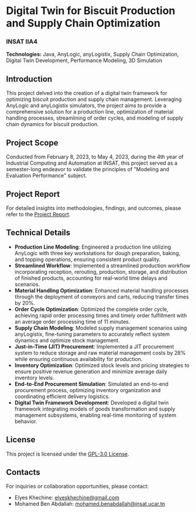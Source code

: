 # Digital Twin for Biscuit Production and Supply Chain Optimization 

### INSAT IIA4

**Technologies:** Java, AnyLogic, anyLogistix, Supply Chain Optimization, Digital Twin Development, Performance Modeling, 3D Simulation

## Introduction

This project delved into the creation of a digital twin framework for optimizing biscuit production and supply chain management. Leveraging AnyLogic and anyLogistix simulators, the project aims to provide a comprehensive solution for a production line, optimization of material handling processes, streamlining of order cycles, and modeling of supply chain dynamics for biscuit production.

## Project Scope

Conducted from February 8, 2023, to May 4, 2023, during the 4th year of Industrial Computing and Automation at INSAT, this project served as a semester-long endeavor to validate the principles of "Modeling and Evaluation Performance" subject.

## Project Report

For detailed insights into methodologies, findings, and outcomes, please refer to the [Project Report](https://drive.google.com/file/d/1BBxDduaID6haFmavp_0wGmx08pQhTfwj/view?usp=sharing).

## Technical Details

- **Production Line Modeling**: Engineered a production line utilizing AnyLogic with three key workstations for dough preparation, baking, and topping operations, ensuring consistent product quality.
- **Streamlined Workflow**: Implemented a streamlined production workflow incorporating reception, rerouting, production, storage, and distribution of finished products, accounting for real-world time delays and scenarios.
- **Material Handling Optimization**: Enhanced material handling processes through the deployment of conveyors and carts, reducing transfer times by 20%.
- **Order Cycle Optimization**: Optimized the complete order cycle, achieving rapid order processing times and timely order fulfillment with an average order processing time of 11 minutes.
- **Supply Chain Modeling**: Modeled supply management scenarios using anyLogistix, fine-tuning parameters to accurately reflect system dynamics and optimize stock management.
- **Just-in-Time (JIT) Procurement**: Implemented a JIT procurement system to reduce storage and raw material management costs by 28% while ensuring continuous availability for production.
- **Inventory Optimization**: Optimized stock levels and pricing strategies to ensure positive revenue generation and minimize average daily inventory levels.
- **End-to-End Procurement Simulation**: Simulated an end-to-end procurement process, optimizing inventory organization and coordinating efficient delivery logistics.
- **Digital Twin Framework Development**: Developed a digital twin framework integrating models of goods transformation and supply management subsystems, enabling real-time monitoring of system behavior.

## License

This project is licensed under the [GPL-3.0 License](LICENSE).

## Contacts

For inquiries or collaboration opportunities, please contact:

- Elyes Khechine: elyeskhechine@gmail.com
- Mohamed Ben Abdallah: mohamed.benabdallah@insat.ucar.tn
